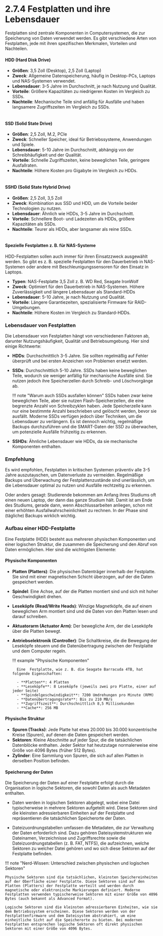 # 2.7.4 Festplatten und ihre Lebensdauer

Festplatten sind zentrale Komponenten in Computersystemen, die zur Speicherung von Daten verwendet werden. Es gibt verschiedene Arten von Festplatten, jede mit ihren spezifischen Merkmalen, Vorteilen und Nachteilen.

#### HDD (Hard Disk Drive)
- **Größen**: 3,5 Zoll (Desktop), 2,5 Zoll (Laptop)
- **Zweck**: Allgemeine Datenspeicherung, häufig in Desktop-PCs, Laptops und NAS-Systemen verwendet.
- **Lebensdauer**: 3-5 Jahre im Durchschnitt, je nach Nutzung und Qualität.
- **Vorteile**: Größere Kapazitäten zu niedrigeren Kosten im Vergleich zu SSDs.
- **Nachteile**: Mechanische Teile sind anfällig für Ausfälle und haben langsamere Zugriffszeiten im Vergleich zu SSDs.
<br><br>

#### SSD (Solid State Drive)
- **Größen**: 2,5 Zoll, M.2, PCIe
- **Zweck**: Schneller Speicher, ideal für Betriebssysteme, Anwendungen und Spiele.
- **Lebensdauer**: 5-10 Jahre im Durchschnitt, abhängig von der Schreibhäufigkeit und der Qualität.
- **Vorteile**: Schnelle Zugriffszeiten, keine beweglichen Teile, geringere Ausfallraten.
- **Nachteile**: Höhere Kosten pro Gigabyte im Vergleich zu HDDs.
<br><br>

#### SSHD (Solid State Hybrid Drive)
- **Größen**: 2,5 Zoll, 3,5 Zoll
- **Zweck**: Kombination aus SSD und HDD, um die Vorteile beider Technologien zu nutzen.
- **Lebensdauer**: Ähnlich wie HDDs, 3-5 Jahre im Durchschnitt.
- **Vorteile**: Schnellere Boot- und Ladezeiten als HDDs, größere Kapazitäten als SSDs.
- **Nachteile**: Teurer als HDDs, aber langsamer als reine SSDs.
<br><br>

#### Spezielle Festplatten z. B. für NAS-Systeme
HDD-Festplatten sollen auch immer für ihren Einsatzzweck ausgewählt werden. So gibt es z. B. spezielle Festplatten für den Dauerbetrieb in NAS-Systemen oder andere mit Beschleunigungssensoren für den Einsatz in Laptops.  

- **Typen**: NAS-Festplatte 3,5 Zoll z. B. WD Red, Seagate IronWolf
- **Zweck**: Optimiert für den Dauerbetrieb in NAS-Systemen. Höhere Zuverlässigkeit und längere Lebensdauer als Standard-HDDs
- **Lebensdauer**: 5-10 Jahre, je nach Nutzung und Qualität.
- **Vorteile**: Längere Garantiezeiten, spezialisierte Firmware für RAID-Umgebungen.
- **Nachteile**: Höhere Kosten im Vergleich zu Standard-HDDs.


### Lebensdauer von Festplatten

Die Lebensdauer von Festplatten hängt von verschiedenen Faktoren ab, darunter Nutzungshäufigkeit, Qualität und Betriebsumgebung. Hier sind einige Richtwerte:

- **HDDs**: Durchschnittlich 3-5 Jahre. Sie sollten regelmäßig auf Fehler überprüft und bei ersten Anzeichen von Problemen ersetzt werden.
- **SSDs**: Durchschnittlich 5-10 Jahre. SSDs haben keine beweglichen Teile, wodurch sie weniger anfällig für mechanische Ausfälle sind. Sie nutzen jedoch ihre Speicherzellen durch Schreib- und Löschvorgänge ab.

    !!! note "Warum auch SSDs ausfallen können"
        SSDs haben zwar keine beweglichen Teile, aber sie nutzen Flash-Speicherzellen, die eine begrenzte Anzahl von Schreibzyklen haben. Jede Speicherzelle kann nur eine bestimmte Anzahl beschrieben und gelöscht werden, bevor sie ausfällt. Moderne SSDs verfügen jedoch über Techniken, um die Lebensdauer zu verlängern. Es ist dennoch wichtig, regelmäßige Backups durchzuführen und die SMART-Daten der SSD zu überwachen, um potenzielle Ausfälle frühzeitig zu erkennen.

- **SSHDs**: Ähnliche Lebensdauer wie HDDs, da sie mechanische Komponenten enthalten.



### Empfehlung
Es wird empfohlen, Festplatten in kritischen Systemen präventiv alle 3-5 Jahre auszutauschen, um Datenverluste zu vermeiden. Regelmäßige Backups und Überwachung der Festplattenzustände sind unerlässlich, um die Lebensdauer optimal zu nutzen und Ausfälle rechtzeitig zu erkennen.

Oder anders gesagt: Studierende bekommen am Anfang ihres Studiums oft einen neuen Laptop, der dann das ganze Studium hält. Damit ist am Ende des Studiums, gerade dann, wenn Abschlussarbeiten anliegen, schon mit einer erhöhten Ausfallwahrscheinlichkeit zu rechnen. In der Phase sind (tägliche) Backups wirklich wichtig.


### Aufbau einer HDD-Festplatte

Eine Festplatte (HDD) besteht aus mehreren physischen Komponenten und einer logischen Struktur, die zusammen die Speicherung und den Abruf von Daten ermöglichen. Hier sind die wichtigsten Elemente:


#### Physische Komponenten

- **Platten (Platters)**: Die physischen Datenträger innerhalb der Festplatte. Sie sind mit einer magnetischen Schicht überzogen, auf der die Daten gespeichert werden.
- **Spindel**: Eine Achse, auf der die Platten montiert sind und sich mit hoher Geschwindigkeit drehen.
- **Leseköpfe (Read/Write Heads)**: Winzige Magnetköpfe, die auf einem beweglichen Arm montiert sind und die Daten von den Platten lesen und darauf schreiben.
- **Aktuatorarm (Actuator Arm)**: Der bewegliche Arm, der die Leseköpfe über die Platten bewegt.
- **Antriebselektronik (Controller)**: Die Schaltkreise, die die Bewegung der Leseköpfe steuern und die Datenübertragung zwischen der Festplatte und dem Computer regeln.

    !!! example "Physische Komponenten"

        Eine  Festplatte, wie z. B. die Seagate Barracuda 4TB, hat folgende Eigenschaften:
        
        - **Platten**: 4 Platten
        - **Leseköpfe**: 8 Leseköpfe (jeweils zwei pro Platte, einer auf jeder Seite)
        - **Spindelgeschwindigkeit**: 7200 Umdrehungen pro Minute (RPM)
        - **Datenübertragungsrate**: Bis zu 210 MB/s
        - **Zugriffszeit**: Durchschnittlich 8,5 Millisekunden
        - **Cache**: 256 MB


#### Physische Struktur

- **Spuren (Tracks)**: Jede Platte hat etwa 20.000 bis 30.000 konzentrische Kreise (Spuren), auf denen die Daten gespeichert werden. 
- **Sektoren**: Kleine Abschnitte auf jeder Spur, die die tatsächlichen Datenblöcke enthalten. Jeder Sektor hat heutzutage normalerweise eine Größe von 4096 Bytes (früher 512 Bytes).
- **Zylinder**: Eine Sammlung von Spuren, die sich auf allen Platten in derselben Position befinden.



#### Speicherung der Daten

Die Speicherung der Daten auf einer Festplatte erfolgt durch die Organisation in logische Sektoren, die sowohl Daten als auch Metadaten enthalten.

- Daten werden in logischen Sektoren abgelegt, wobei eine Datei typischerweise in mehrere Sektoren aufgeteilt wird. Diese Sektoren sind die kleinsten adressierbaren Einheiten auf der Festplatte und repräsentieren die tatsächlichen Speicherorte der Daten.

- Dateizuordnungstabellen umfassen die Metadaten, die zur Verwaltung der Daten erforderlich sind. Dazu gehören Dateisystemstrukturen wie Dateinamen, Verzeichnisse und Zugriffsrechte sowie die Dateizuordnungstabellen (z. B. FAT, NTFS), die aufzeichnen, welche Sektoren zu welcher Datei gehören und wo sich diese Sektoren auf der Festplatte befinden.


!!! note "Nerd-Wissen: Unterschied zwischen physischen und logischen Sektoren"

    Physische Sektoren sind die tatsächlichen, kleinsten Speichereinheiten auf der Oberfläche einer Festplatte. Diese Sektoren sind auf den Platten (Platters) der Festplatte verteilt und werden durch magnetische oder elektronische Markierungen definiert. Moderne Festplatten verwenden typischerweise Sektoren mit einer Größe von 4096 Bytes (auch bekannt als Advanced Format).

    Logische Sektoren sind die kleinsten adressierbaren Einheiten, wie sie dem Betriebssystem erscheinen. Diese Sektoren werden von der Festplattenfirmware und dem Dateisystem abstrahiert, um eine einheitliche Sicht auf die Speicherorte zu bieten. Bei modernen Festplatten entsprechen logische Sektoren oft direkt physischen Sektoren mit einer Größe von 4096 Bytes.



